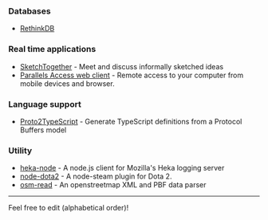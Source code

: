 ### Databases
* [RethinkDB](https://npmjs.org/package/rethinkdb)

### Real time applications
* [SketchTogether](https://www.sketchtogether.com/) - Meet and discuss informally sketched ideas
* [Parallels Access web client](https://access.parallels.com) - Remote access to your computer from mobile devices and browser.

### Language support
* [Proto2TypeScript](https://github.com/SINTEF-9012/Proto2TypeScript) - Generate TypeScript definitions from a Protocol Buffers model

### Utility
* [heka-node](https://github.com/mozilla-services/heka-node) - A node.js client for Mozilla's Heka logging server
* [node-dota2](https://github.com/seishun/node-dota2) - A node-steam plugin for Dota 2.
* [osm-read](https://github.com/marook/osm-read) - An openstreetmap XML and PBF data parser

<hr />
Feel free to edit (alphabetical order)!